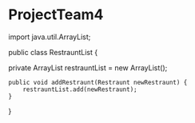 # ProjectTeam4

import java.util.ArrayList;

public class RestrauntList {

private ArrayList<Restraunt> restrauntList = new ArrayList<Restraunt>();
	
	public void addRestraunt(Restraunt newRestraunt) {
		restrauntList.add(newRestraunt);
	}
}



